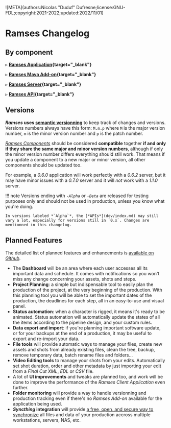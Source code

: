 ![META](authors:Nicolas "Duduf" Dufresne;license:GNU-FDL;copyright:2021-2022;updated:2022/11/01)

# Ramses Changelog

## By component

▹ **[Ramses Application](https://github.com/RxLaboratory/Ramses-Client/releases){target="_blank"}**

▹ **[Ramses Maya Add-on](https://github.com/RxLaboratory/Ramses-Maya/releases){target="_blank"}**

▹ **[Ramses Server](https://github.com/RxLaboratory/Ramses-Server/releases){target="_blank"}**

▹ **[Ramses API](https://github.com/RxLaboratory/Ramses-Py/releases){target="_blank"}**

## Versions

***Ramses* uses [semantic versionning](https://semver.org)** to keep track of changes and versions. Versions numbers always have this form: `M.m.p` where `M` is the major version number, `m` is the minor version number and `p` is the patch number.

*[Ramses Components](components/index.md)* should be considered **compatible** together **if and only if they share the same major and minor version numbers**, although if only the minor version number differs everything should still work. That means if you update a component to a new major or minor version, all other components should be updated too.

For example, a *0.6.0* application will work perfectly with a *0.6.2* server, but it may have minor issues with a *0.7.0* server and it will *not* work with a *1.1.0* server.

!!! note
    Versions ending with *`-Alpha`* or *`-Beta`* are released for testing purposes only and should not be used in production, unless you know what you're doing.

    In versions labeled *`Alpha`*, the [*APIs*](dev/index.md) may still vary a lot, especially for versions still in `0.x`. Changes are mentionned in this changelog.

## Planned Features

The detailed list of planned features and enhancements is [available on *Github*](https://github.com/RxLaboratory/Ramses/labels/enhancement).

- The **Dashboard** will be an area where each user accesses all its important data and schedule. It comes with notifications so you won't miss any change concerning your assets, shots and steps.
- **Project Planning**: a simple but indispensable tool to easily plan the production of the project, at the very beginning of the production. With this planning tool you will be able to set the important dates of the production, the deadlines for each step, all in an easy-to-use and visual panel.
- **Status automation**: when a character is rigged, it means it's ready to be animated. Status automation will automatically update the states of all the items according to the pipeline design, and your custom rules.
- **Data export and import**: if you're planning important software update, or for your backups at the end of a production, it may be useful to export and re-import your data.
- **File tools** will provide automatic ways to manage your files, create new assets and shots from already existing files, clean the tree, backup, remove temporary data, batch rename files and folders...
- **Video Editing tools** to manage your shots from your edits. Automatically set shot duration, order and other metadata by just importing your edit from a *Final Cut XML*, *EDL* or *CSV* file.
- A lot of **UI improvements** and tweaks are planned too, and work will be done to improve the performance of the *Ramses Client Application* even further.
- **Folder monitoring** will provide a way to handle versionning and production tracking even if there's no *Ramses Add-on* available for the application being used. 
- **_Syncthing_ integration** will provide [a free, open, and secure way to synchronize](https://syncthing.net/) all files and data of your production accross multiple workstations, servers, NAS, etc.
